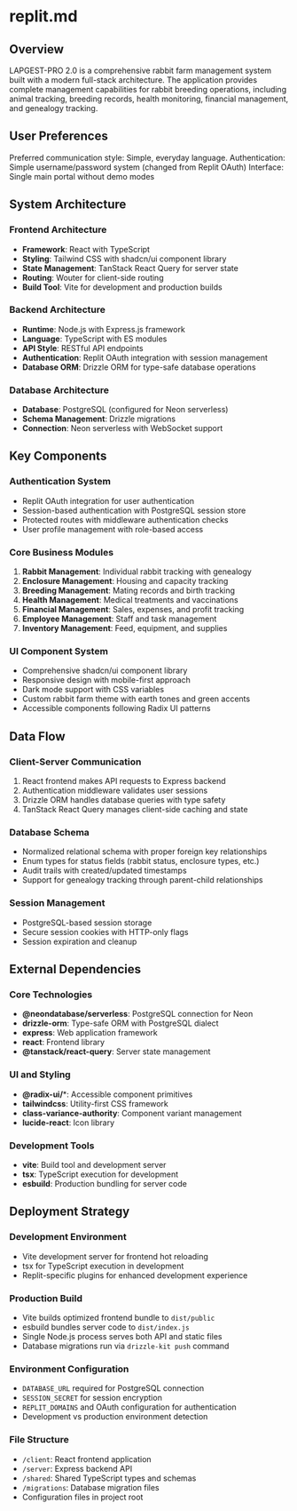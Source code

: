 # replit.md

## Overview

LAPGEST-PRO 2.0 is a comprehensive rabbit farm management system built with a modern full-stack architecture. The application provides complete management capabilities for rabbit breeding operations, including animal tracking, breeding records, health monitoring, financial management, and genealogy tracking.

## User Preferences

Preferred communication style: Simple, everyday language.
Authentication: Simple username/password system (changed from Replit OAuth)
Interface: Single main portal without demo modes

## System Architecture

### Frontend Architecture
- **Framework**: React with TypeScript
- **Styling**: Tailwind CSS with shadcn/ui component library
- **State Management**: TanStack React Query for server state
- **Routing**: Wouter for client-side routing
- **Build Tool**: Vite for development and production builds

### Backend Architecture
- **Runtime**: Node.js with Express.js framework
- **Language**: TypeScript with ES modules
- **API Style**: RESTful API endpoints
- **Authentication**: Replit OAuth integration with session management
- **Database ORM**: Drizzle ORM for type-safe database operations

### Database Architecture
- **Database**: PostgreSQL (configured for Neon serverless)
- **Schema Management**: Drizzle migrations
- **Connection**: Neon serverless with WebSocket support

## Key Components

### Authentication System
- Replit OAuth integration for user authentication
- Session-based authentication with PostgreSQL session store
- Protected routes with middleware authentication checks
- User profile management with role-based access

### Core Business Modules
1. **Rabbit Management**: Individual rabbit tracking with genealogy
2. **Enclosure Management**: Housing and capacity tracking
3. **Breeding Management**: Mating records and birth tracking
4. **Health Management**: Medical treatments and vaccinations
5. **Financial Management**: Sales, expenses, and profit tracking
6. **Employee Management**: Staff and task management
7. **Inventory Management**: Feed, equipment, and supplies

### UI Component System
- Comprehensive shadcn/ui component library
- Responsive design with mobile-first approach
- Dark mode support with CSS variables
- Custom rabbit farm theme with earth tones and green accents
- Accessible components following Radix UI patterns

## Data Flow

### Client-Server Communication
1. React frontend makes API requests to Express backend
2. Authentication middleware validates user sessions
3. Drizzle ORM handles database queries with type safety
4. TanStack React Query manages client-side caching and state

### Database Schema
- Normalized relational schema with proper foreign key relationships
- Enum types for status fields (rabbit status, enclosure types, etc.)
- Audit trails with created/updated timestamps
- Support for genealogy tracking through parent-child relationships

### Session Management
- PostgreSQL-based session storage
- Secure session cookies with HTTP-only flags
- Session expiration and cleanup

## External Dependencies

### Core Technologies
- **@neondatabase/serverless**: PostgreSQL connection for Neon
- **drizzle-orm**: Type-safe ORM with PostgreSQL dialect
- **express**: Web application framework
- **react**: Frontend library
- **@tanstack/react-query**: Server state management

### UI and Styling
- **@radix-ui/***: Accessible component primitives
- **tailwindcss**: Utility-first CSS framework
- **class-variance-authority**: Component variant management
- **lucide-react**: Icon library

### Development Tools
- **vite**: Build tool and development server
- **tsx**: TypeScript execution for development
- **esbuild**: Production bundling for server code

## Deployment Strategy

### Development Environment
- Vite development server for frontend hot reloading
- tsx for TypeScript execution in development
- Replit-specific plugins for enhanced development experience

### Production Build
- Vite builds optimized frontend bundle to `dist/public`
- esbuild bundles server code to `dist/index.js`
- Single Node.js process serves both API and static files
- Database migrations run via `drizzle-kit push` command

### Environment Configuration
- `DATABASE_URL` required for PostgreSQL connection
- `SESSION_SECRET` for session encryption
- `REPLIT_DOMAINS` and OAuth configuration for authentication
- Development vs production environment detection

### File Structure
- `/client`: React frontend application
- `/server`: Express backend API
- `/shared`: Shared TypeScript types and schemas
- `/migrations`: Database migration files
- Configuration files in project root